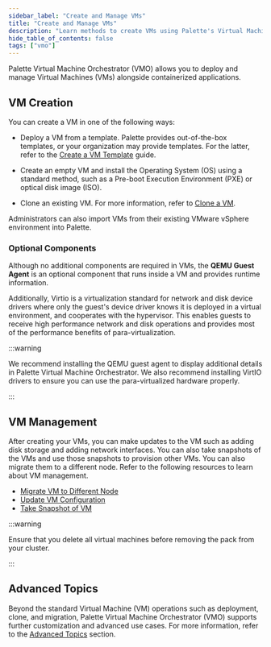 ```yaml
---
sidebar_label: "Create and Manage VMs"
title: "Create and Manage VMs"
description: "Learn methods to create VMs using Palette's Virtual Machine Orchestrator.."
hide_table_of_contents: false
tags: ["vmo"]
---
```


Palette Virtual Machine Orchestrator (VMO) allows you to deploy and manage Virtual Machines (VMs) alongside
containerized applications.

## VM Creation

You can create a VM in one of the following ways:

- Deploy a VM from a template. Palette provides out-of-the-box templates, or your organization may provide templates.
  For the latter, refer to the [Create a VM Template](./advanced-topics/create-vm-template.md) guide.

- Create an empty VM and install the Operating System (OS) using a standard method, such as a Pre-boot Execution
  Environment (PXE) or optical disk image (ISO).

- Clone an existing VM. For more information, refer to [Clone a VM](./clone-vm.md).

Administrators can also import VMs from their existing VMware vSphere environment into Palette.

### Optional Components

Although no additional components are required in VMs, the **QEMU Guest Agent** is an optional component that runs
inside a VM and provides runtime information.

Additionally, Virtio is a virtualization standard for network and disk device drivers where only the guest's device
driver knows it is deployed in a virtual environment, and cooperates with the hypervisor. This enables guests to receive
high performance network and disk operations and provides most of the performance benefits of para-virtualization.

:::warning

We recommend installing the QEMU guest agent to display additional details in Palette Virtual Machine Orchestrator. We
also recommend installing VirtIO drivers to ensure you can use the para-virtualized hardware properly.

:::

## VM Management

After creating your VMs, you can make updates to the VM such as adding disk storage and adding network interfaces. You
can also take snapshots of the VMs and use those snapshots to provision other VMs. You can also migrate them to a
different node. Refer to the following resources to learn about VM management.

- [Migrate VM to Different Node](./migrate-vm-to-different-node.md)
- [Update VM Configuration](./update-vm-configuration.md)
- [Take Snapshot of VM](./take-snapshot-of-vm.md)

:::warning

Ensure that you delete all virtual machines before removing the
<VersionedLink text="Virtual Machine Orchestrator" url="/integrations/packs/?pack=virtual-machine-orchestrator" /> pack
from your cluster.

:::

## Advanced Topics

Beyond the standard Virtual Machine (VM) operations such as deployment, clone, and migration, Palette Virtual Machine
Orchestrator (VMO) supports further customization and advanced use cases. For more information, refer to the
[Advanced Topics](./advanced-topics/advanced-topics.md) section.
